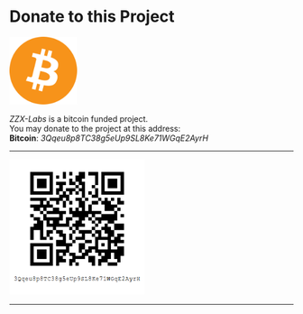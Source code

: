 # Donate to this Project

<img src="../../static/images/bitcoin.png" style="width:120px;">

*ZZX-Labs* is a bitcoin funded project. <br>
You may donate to the project at this address: <br>
	**Bitcoin**: *3Qqeu8p8TC38g5eUp9SL8Ke71WGqE2AyrH*

---

<img src="../../static/images/addresses/address-qr.png" style="width:240px;">

---
